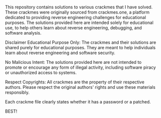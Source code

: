 This repository contains solutions to various crackmes that I have solved. These crackmes were originally sourced from crackmes.one, a platform dedicated to providing reverse engineering challenges for educational purposes. 
The solutions provided here are intended solely for educational use, to help others learn about reverse engineering, debugging, and software analysis.

Disclaimer
Educational Purpose Only: The crackmes and their solutions are shared purely for educational purposes. They are meant to help individuals learn about reverse engineering and software security.

No Malicious Intent: The solutions provided here are not intended to promote or encourage any form of illegal activity, including software piracy or unauthorized access to systems.

Respect Copyrights: All crackmes are the property of their respective authors. Please respect the original authors' rights and use these materials responsibly.

Each crackme file clearly states whether it has a password or a patched.

BEST!
